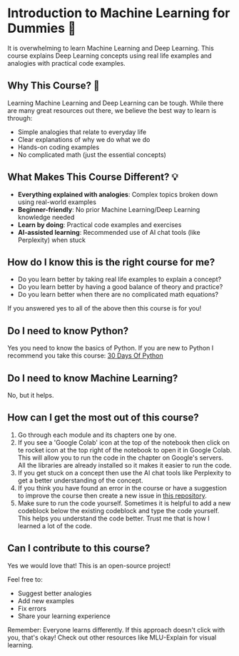 # Introduction to Machine Learning for Dummies 🧠

It is overwhelming to learn Machine Learning and Deep Learning. This course explains Deep Learning concepts using real life examples and analogies with practical code examples.

## Why This Course? 🤔

Learning Machine Learning and Deep Learning can be tough. While there are many great resources out there, we believe the best way to learn is through:
- Simple analogies that relate to everyday life
- Clear explanations of why we do what we do
- Hands-on coding examples
- No complicated math (just the essential concepts)

## What Makes This Course Different? 💡

- **Everything explained with analogies**: Complex topics broken down using real-world examples
- **Beginner-friendly**: No prior Machine Learning/Deep Learning knowledge needed
- **Learn by doing**: Practical code examples and exercises
- **AI-assisted learning**: Recommended use of AI chat tools (like Perplexity) when stuck

## How do I know this is the right course for me?
- Do you learn better by taking real life examples to explain a concept?
- Do you learn better by having a good balance of theory and practice?
- Do you learn better when there are no complicated math equations?

If you answered yes to all of the above then this course is for you!

## Do I need to know Python? 

Yes you need to know the basics of Python. If you are new to Python I recommend you take this course: [30 Days Of Python](https://github.com/Asabeneh/30-Days-Of-Python)

## Do I need to know Machine Learning? 

No, but it helps.

## How can I get the most out of this course? 

1. Go through each module and its chapters one by one.
2. If you see a 'Google Colab' icon at the top of the notebook then click on te rocket icon at the top right of the notebook to open it in Google Colab. This will allow you to run the code in the chapter on Google's servers. All the libraries are already installed so it makes it easier to run the code.
3. If you get stuck on a concept then use the AI chat tools like Perplexity to get a better understanding of the concept. 
4. If you think you have found an error in the course or have a suggestion to improve the course then create a new issue in [this repository](https://github.com/shreyashguptas/Machine-Learning-for-Dummies).
5. Make sure to run the code yourself. Sometimes it is helpful to add a new codeblock below the existing codeblock and type the code yourself. This helps you understand the code better. Trust me that is how I learned a lot of the code.

## Can I contribute to this course? 

Yes we would love that! This is an open-source project!

Feel free to:
- Suggest better analogies
- Add new examples
- Fix errors
- Share your learning experience


Remember: Everyone learns differently. If this approach doesn't click with you, that's okay! Check out other resources like MLU-Explain for visual learning.
